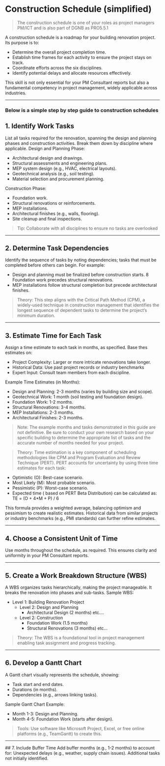 # Construction Schedule (simplified)

> The construction schedule is one of your roles as project managers PM/ICT and is also  part of DGNB as PRO5.5.1 

A construction schedule is a roadmap for your building renovation project. Its purpose is to:
* Determine the overall project completion time.
* Establish time frames for each activity to ensure the project stays on track.
* Coordinate efforts across the six disciplines.
* Identify potential delays and allocate resources effectively.
  
This skill is not only essential for your PM Consultant reports but also a fundamental competency in project management, widely applicable across industries.

<hr>

### Below is a simple step by step guide to construction schedules
## 1. Identify Work Tasks
List all tasks required for the renovation, spanning the design and planning phases and construction activities. Break them down by discipline where applicable.
Design and Planning Phase:
* Architectural design and drawings.
* Structural assessments and engineering plans.
* MEP system design (e.g., HVAC, electrical layouts).
* Geotechnical analysis (e.g., soil testing).
* Material selection and procurement planning.

Construction Phase:
* Foundation work.
* Structural renovations or reinforcements.
* MEP installations.
* Architectural finishes (e.g., walls, flooring).
* Site cleanup and final inspections.

> Tip: Collaborate with all disciplines to ensure no tasks are overlooked

<hr>

## 2. Determine Task Dependencies
Identify the sequence of tasks by noting dependencies; tasks that must be completed before others can begin. 
For example:
* Design and planning must be finalized before construction starts.
8 Foundation work precedes structural renovations.
* MEP installations follow structural completion but precede architectural finishes.
> Theory: This step aligns with the Critical Path Method (CPM), a widely-used technique in construction management that identifies the longest sequence of dependent tasks to determine the project’s minimum duration.

<hr>

## 3. Estimate Time for Each Task
Assign a time estimate to each task in months, as specified. Base thes estimates on:
* Project Complexity: Larger or more intricate renovations take longer.
* Historical Data: Use past project records or industry benchmarks
* Expert Input: Consult team members from each discipline.

Example Time Estimates (in Months):
* Design and Planning: 2-3 months (varies by building size and scope).
* Geotechnical Work: 1 month (soil testing and foundation design).
* Foundation Work: 1-2 months.
* Structural Renovations: 3-4 months.
* MEP Installations: 2-3 months.
* Architectural Finishes: 2-3 months.
> Note: The example months and tasks demonstrated in this guide are not definitive. Be sure to conduct your own research based on your specific building to determine the appropriate list of tasks and the accurate number of months needed for your project.

> Theory: Time estimation is a key component of scheduling methodologies like CPM and Program Evaluation and Review Technique (PERT). PERT accounts for uncertainty by using three time estimates for each task:
* Optimistic (O): Best-case scenario.
* Most Likely (M): Most probable scenario.
* Pessimistic (P): Worst-case scenario.
* Expected time ( based on PERT Beta Distribution) can be calculated as:
 TE = (O + 4*M + P) / 6 

This formula provides a weighted average, balancing optimism and pessimism to create realistic estimates. Historical data from similar projects or industry benchmarks (e.g., PMI standards) can further refine estimates.


<hr>

## 4. Choose a Consistent Unit of Time
Use months throughout the schedule, as required. This ensures clarity and uniformity in your PM Consultant reports.

<hr>

## 5. Create a Work Breakdown Structure (WBS)
A WBS organizes tasks hierarchically, making the project manageable. It breaks the renovation into phases and sub-tasks.
Sample WBS:
* Level 1: Building Renovation Project
  * Level 2: Design and Planning
       * Architectural Design (2 months)  etc….
  * Level 2: Construction
       * Foundation Work (1.5 months)
       * Structural Renovations (3 months) etc…

> Theory: The WBS is a foundational tool in project management enabling task assignment and progress tracking.
<hr>

## 6. Develop a Gantt Chart
A Gantt chart visually represents the schedule, showing:
* Task start and end dates.
* Durations (in months).
* Dependencies (e.g., arrows linking tasks).

Sample Gantt Chart Example:

* Month 1-3: Design and Planning.
* Month 4-5: Foundation Work (starts after design).
  
> Tools: Use software like Microsoft Project, Excel, or free online platforms (e.g., TeamGantt) to create this.
<hr>
## 7. Include Buffer Time
Add buffer months (e.g., 1-2 months) to account for:
Unexpected delays (e.g., weather, supply chain issues).
Additional tasks not initially identified.
